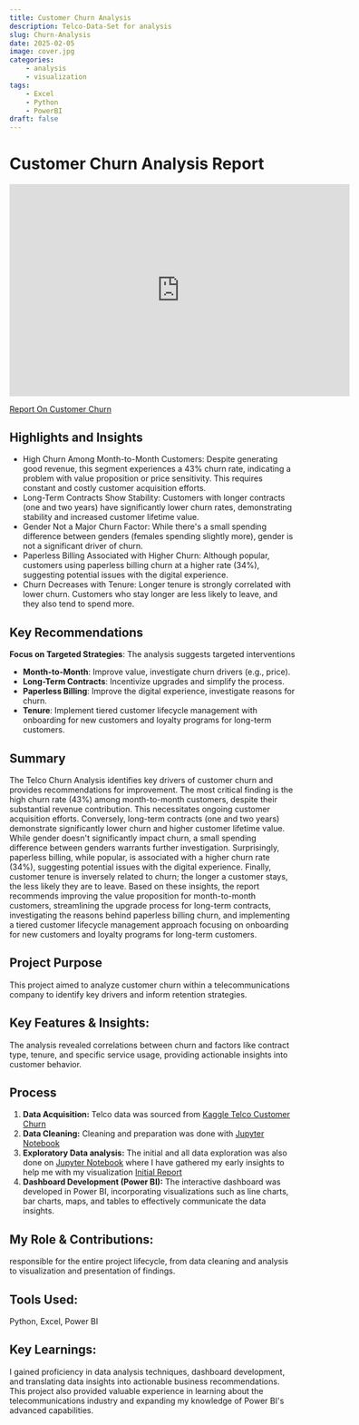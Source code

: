 ```yaml
---
title: Customer Churn Analysis
description: Telco-Data-Set for analysis
slug: Churn-Analysis
date: 2025-02-05
image: cover.jpg
categories:
    - analysis
    - visualization
tags: 
    - Excel
    - Python
    - PowerBI
draft: false
---
```


# Customer Churn Analysis Report

<iframe title="telco_dashboard" width="600" height="373.5" src="https://app.powerbi.com/view?r=eyJrIjoiMTNkYjQwNGItNjZhNi00NDdkLTg1ZDgtYjgyMGQ3ZjJkMTdhIiwidCI6ImQzMjFjNTNiLWY3NjMtNDJkOS05MGYyLTg4ODFlNDg1NjE5YSIsImMiOjEwfQ%3D%3D" frameborder="0" allowFullScreen="true"></iframe>


[Report On Customer Churn](Customer-Churn.png)

## Highlights and Insights
* High Churn Among Month-to-Month Customers: Despite generating good revenue, this segment experiences a 43% churn rate, indicating a problem with value proposition or price sensitivity. This requires constant and costly customer acquisition efforts.
* Long-Term Contracts Show Stability: Customers with longer contracts (one and two years) have significantly lower churn rates, demonstrating stability and increased customer lifetime value.
* Gender Not a Major Churn Factor: While there's a small spending difference between genders (females spending slightly more), gender is not a significant driver of churn.
* Paperless Billing Associated with Higher Churn: Although popular, customers using paperless billing churn at a higher rate (34%), suggesting potential issues with the digital experience.
* Churn Decreases with Tenure: Longer tenure is strongly correlated with lower churn. Customers who stay longer are less likely to leave, and they also tend to spend more.

## Key Recommendations
**Focus on Targeted Strategies**: The analysis suggests targeted interventions
* **Month-to-Month**: Improve value, investigate churn drivers (e.g., price).
* **Long-Term Contracts**: Incentivize upgrades and simplify the process.
* **Paperless Billing**: Improve the digital experience, investigate reasons for churn.
* **Tenure**: Implement tiered customer lifecycle management with onboarding for new customers and loyalty programs for long-term customers.


## Summary

The Telco Churn Analysis identifies key drivers of customer churn and provides recommendations for improvement.  The most critical finding is the high churn rate (43%) among month-to-month customers, despite their substantial revenue contribution. This necessitates ongoing customer acquisition efforts.  Conversely, long-term contracts (one and two years) demonstrate significantly lower churn and higher customer lifetime value.  While gender doesn't significantly impact churn, a small spending difference between genders warrants further investigation.  Surprisingly, paperless billing, while popular, is associated with a higher churn rate (34%), suggesting potential issues with the digital experience.  Finally, customer tenure is inversely related to churn; the longer a customer stays, the less likely they are to leave.  Based on these insights, the report recommends improving the value proposition for month-to-month customers, streamlining the upgrade process for long-term contracts, investigating the reasons behind paperless billing churn, and implementing a tiered customer lifecycle management approach focusing on onboarding for new customers and loyalty programs for long-term customers.




## Project Purpose

This project aimed to analyze customer churn within a telecommunications company to identify key drivers and inform retention strategies.

## Key Features & Insights:

The analysis revealed correlations between churn and factors like contract type, tenure, and specific service usage, providing actionable insights into customer behavior.

## Process

1.  **Data Acquisition:** Telco data was sourced from [Kaggle Telco Customer Churn](https://www.kaggle.com/datasets/blastchar/telco-customer-churn/code)
2.  **Data Cleaning:** Cleaning and preparation was done with [Jupyter Notebook](https://github.com/vlzjc/churn-analysis/blob/main/data_cleaning.ipynb)
3.  **Exploratory Data analysis:** The initial and all data exploration was also done on [Jupyter Notebook](https://github.com/vlzjc/churn-analysis/blob/main/telco-churn-analysis.ipynb) where I have gathered my early insights to help me with my visualization [Initial Report](Customer-Churn.png)
4.  **Dashboard Development (Power BI):** The interactive dashboard was developed in Power BI, incorporating visualizations such as line charts, bar charts, maps, and tables to effectively communicate the data insights. 

## My Role & Contributions:

responsible for the entire project lifecycle, from data cleaning and analysis to visualization and presentation of findings.

## Tools Used:

Python, Excel, Power BI
## Key Learnings:

I gained proficiency in data analysis techniques, dashboard development, and translating data insights into actionable business recommendations.  This project also provided valuable experience in learning about the telecommunications industry and expanding my knowledge of Power BI's advanced capabilities.